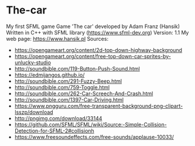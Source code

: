 # The-car
My first SFML game
Game 'The car' developed by Adam Franz (Hansik)
Written in C++ with SFML library (https://www.sfml-dev.org)
Version: 1.1
My web page: https://www.hansik.pl
Sources:
- https://opengameart.org/content/2d-top-down-highway-background
- https://opengameart.org/content/free-top-down-car-sprites-by-unlucky-studio
- http://soundbible.com/119-Button-Push-Sound.html
- https://edmijangos.github.io/
- http://soundbible.com/291-Fuzzy-Beep.html
- http://soundbible.com/759-Toggle.html
- http://soundbible.com/262-Car-Screech-And-Crash.html
- http://soundbible.com/1397-Car-Driving.html
- https://www.pngguru.com/free-transparent-background-png-clipart-lsszp/download
- http://pngimg.com/download/33144
- https://github.com/SFML/SFML/wiki/Source:-Simple-Collision-Detection-for-SFML-2#collisionh
- https://www.freesoundeffects.com/free-sounds/applause-10033/
